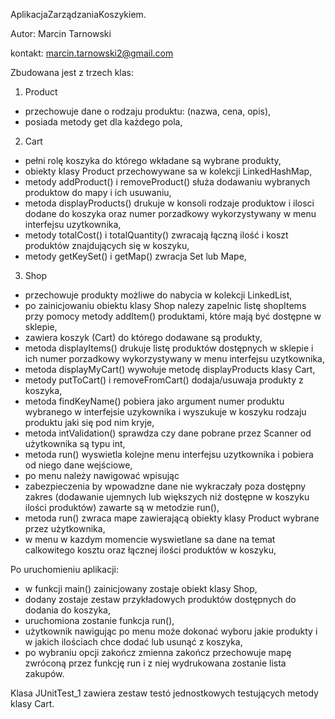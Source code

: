 AplikacjaZarządzaniaKoszykiem.

Autor: Marcin Tarnowski

kontakt: marcin.tarnowski2@gmail.com

Zbudowana jest z trzech klas:

1) Product 

- przechowuje dane o rodzaju produktu: (nazwa, cena, opis),
- posiada metody get dla każdego pola,

2) Cart 

- pełni rolę koszyka do którego wkładane są wybrane produkty,
- obiekty klasy Product przechowywane sa w kolekcji LinkedHashMap,
- metody addProduct() i removeProduct() służa dodawaniu wybranych produktow do mapy i ich usuwaniu,
- metoda displayProducts() drukuje w konsoli rodzaje produktow i ilosci dodane do koszyka oraz numer porzadkowy wykorzystywany w menu interfejsu uzytkownika,
- metody totalCost() i totalQuantity() zwracają łączną ilość i koszt produktów znajdujących się w koszyku,
- metody getKeySet() i getMap() zwracja Set lub Mape,

3) Shop 

- przechowuje produkty możliwe do nabycia w kolekcji LinkedList,
- po zainicjowaniu obiektu klasy Shop nalezy zapelnic listę shopItems przy pomocy metody addItem() produktami, które mają być dostępne w sklepie,
- zawiera koszyk (Cart) do którego dodawane są produkty,
- metoda displayItems() drukuje listę produktów dostępnych w sklepie i ich numer porzadkowy wykorzystywany w menu interfejsu uzytkownika,
- metoda displayMyCart() wywołuje metodę displayProducts klasy Cart,
- metody putToCart() i removeFromCart() dodaja/usuwaja produkty z koszyka,
- metoda findKeyName() pobiera jako argument numer produktu wybranego w interfejsie uzykownika i wyszukuje w koszyku rodzaju produktu jaki się pod nim kryje,
- metoda intValidation() sprawdza czy dane pobrane przez Scanner od użytkownika są typu int,
- metoda run() wyswietla kolejne menu interfejsu uzytkownika i pobiera od niego dane wejściowe,
- po menu należy nawigować wpisując 
- zabezpieczenia by wpowadzne dane nie wykraczały poza dostępny zakres (dodawanie ujemnych lub większych niż dostępne w koszyku ilości produktów) zawarte są w metodzie run(),
- metoda run() zwraca mape zawierającą obiekty klasy Product wybrane przez użytkownika,
- w menu w kazdym momencie wyswietlane sa dane na temat calkowitego kosztu oraz łącznej ilości produktów w koszyku,

Po uruchomieniu aplikacji:
- w funkcji main() zainicjowany zostaje obiekt klasy Shop,
- dodany zostaje zestaw przykładowych produktów dostępnych do dodania do koszyka,
- uruchomiona zostanie funkcja run(),
- użytkownik nawigując po menu może dokonać wyboru  jakie produkty i w jakich ilościach chce dodać lub usunąć z koszyka,
- po wybraniu opcji zakończ zmienna zakończ przechowuje mapę zwróconą przez funkcję run i z niej wydrukowana zostanie lista zakupów.

Klasa JUnitTest_1 zawiera zestaw testó jednostkowych testujących metody klasy Cart.

